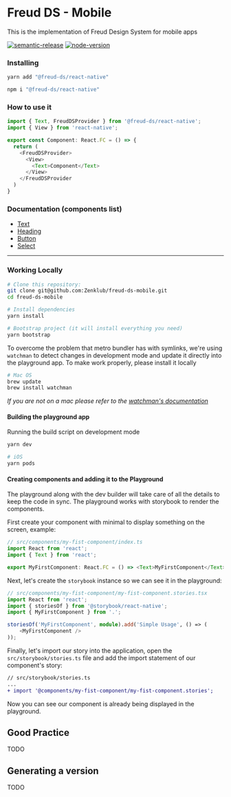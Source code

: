 # Freud DS - Mobile

This is the implementation of Freud Design System for mobile apps

[![semantic-release](https://img.shields.io/badge/%20%20%F0%9F%93%A6%F0%9F%9A%80-semantic--release-e10079.svg)](https://github.com/semantic-release/semantic-release) [![node-version](https://img.shields.io/badge/node-18-brightgreen.svg)](https://nodejs.org/en/blog/release/v18.16.0/)

### Installing

```bash
yarn add "@freud-ds/react-native"
```

```bash
npm i "@freud-ds/react-native"
```

### How to use it

```typescript
import { Text, FreudDSProvider } from '@freud-ds/react-native';
import { View } from 'react-native';

export const Component: React.FC = () => {
  return (
    <FreudDSProvider>
      <View>
        <Text>Component</Text>
      </View>
    </FreudDSProvider
  )
}
```

### Documentation (components list)

- [Text](docs/components/text.md)
- [Heading](docs/components/heading.md)
- [Button](docs/components/button.md)
- [Select](docs/components/select.md)

<hr />

### Working Locally

```bash
# Clone this repository:
git clone git@github.com:Zenklub/freud-ds-mobile.git
cd freud-ds-mobile

# Install dependencies
yarn install

# Bootstrap project (it will install everything you need)
yarn bootstrap
```

To overcome the problem that metro bundler has with symlinks, we're using `watchman` to detect changes in development mode and update it directly into the playground app. To make work properly, please install it locally

```bash
# Mac OS
brew update
brew install watchman
```

_If you are not on a mac please refer to the [watchman's documentation](https://facebook.github.io/watchman/docs/install.html)_

#### Building the playground app

Running the build script on development mode

```bash
yarn dev
```

```bash
# iOS
yarn pods
```

#### Creating components and adding it to the Playground

The playground along with the dev builder will take care of all the details to keep the code in sync. The playground works with storybook to render the components.

First create your component with minimal to display something on the screen, example:

```typescript
// src/components/my-fist-component/index.ts
import React from 'react';
import { Text } from 'react';

export MyFirstComponent: React.FC = () => <Text>MyFirstComponent</Text>
```

Next, let's create the `storybook` instance so we can see it in the playground:

```typescript
// src/components/my-fist-component/my-fist-component.stories.tsx
import React from 'react';
import { storiesOf } from '@storybook/react-native';
import { MyFirstComponent } from '.';

storiesOf('MyFirstComponent', module).add('Simple Usage', () => (
	<MyFirstComponent />
));
```

Finally, let's import our story into the application, open the `src/storybook/stories.ts` file and add the import statement of our component's story:

```diff
// src/storybook/stories.ts
...
+ import '@components/my-fist-component/my-fist-component.stories';

```

Now you can see our component is already being displayed in the playground.

## Good Practice

TODO

## Generating a version

TODO

